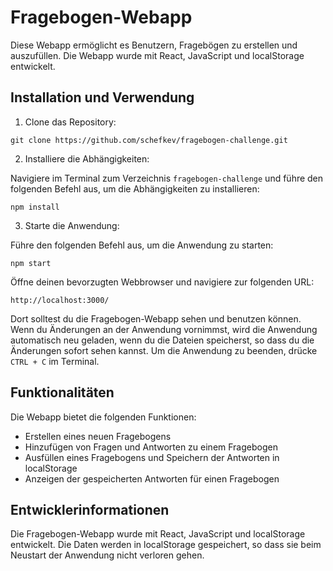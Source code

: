 # Fragebogen-Webapp

Diese Webapp ermöglicht es Benutzern, Fragebögen zu erstellen und auszufüllen. Die Webapp wurde mit React, JavaScript und localStorage entwickelt.

## Installation und Verwendung

1. Clone das Repository:

```
git clone https://github.com/schefkev/fragebogen-challenge.git
```

2. Installiere die Abhängigkeiten:

Navigiere im Terminal zum Verzeichnis `fragebogen-challenge` und führe den folgenden Befehl aus, um die Abhängigkeiten zu installieren:

```
npm install
```

3. Starte die Anwendung:

Führe den folgenden Befehl aus, um die Anwendung zu starten:

```
npm start
```

Öffne deinen bevorzugten Webbrowser und navigiere zur folgenden URL:

```
http://localhost:3000/
```

Dort solltest du die Fragebogen-Webapp sehen und benutzen können. Wenn du Änderungen an der Anwendung vornimmst, wird die Anwendung automatisch neu geladen, wenn du die Dateien speicherst, so dass du die Änderungen sofort sehen kannst. Um die Anwendung zu beenden, drücke `CTRL + C` im Terminal.

## Funktionalitäten

Die Webapp bietet die folgenden Funktionen:

- Erstellen eines neuen Fragebogens
- Hinzufügen von Fragen und Antworten zu einem Fragebogen
- Ausfüllen eines Fragebogens und Speichern der Antworten in localStorage
- Anzeigen der gespeicherten Antworten für einen Fragebogen

## Entwicklerinformationen

Die Fragebogen-Webapp wurde mit React, JavaScript und localStorage entwickelt. Die Daten werden in localStorage gespeichert, so dass sie beim Neustart der Anwendung nicht verloren gehen.
